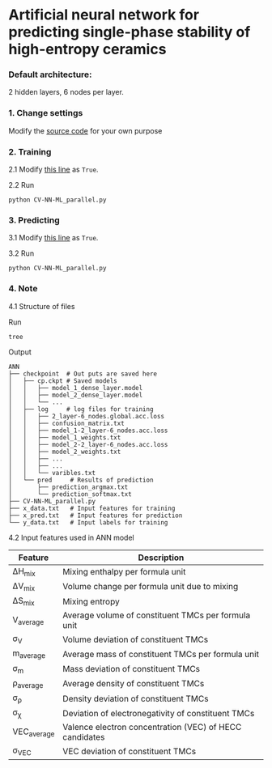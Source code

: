 # Artificial neural network for predicting single-phase stability of high-entropy ceramics

### Default architecture:
2 hidden layers, 6 nodes per layer.
### 1. Change settings

Modify the [source code](https://github.com/jzhang-github/HECC_phase_prediction/blob/1bf0398edeaf0fd3115df1ed0fe1360490957bc8/ANN/CV-NN-ML_parallel.py#L15-L41) for your own purpose

### 2. Training
2.1 Modify [this line](https://github.com/jzhang-github/HECC_phase_prediction/blob/1bf0398edeaf0fd3115df1ed0fe1360490957bc8/ANN/CV-NN-ML_parallel.py#L15) as `True`.

2.2 Run
```
python CV-NN-ML_parallel.py
```
### 3. Predicting
3.1 Modify [this line](https://github.com/jzhang-github/HECC_phase_prediction/blob/1bf0398edeaf0fd3115df1ed0fe1360490957bc8/ANN/CV-NN-ML_parallel.py#L36) as `True`.

3.2 Run
```
python CV-NN-ML_parallel.py
```

### 4. Note
4.1 Structure of files

Run 
```
tree
```

Output
```
ANN
├── checkpoint  # Out puts are saved here
│   ├── cp.ckpt # Saved models
│   │   ├── model_1_dense_layer.model
│   │   ├── model_2_dense_layer.model
│   │   └── ...
│   ├── log     # log files for training
│   │   ├── 2_layer-6_nodes.global.acc.loss
│   │   ├── confusion_matrix.txt
│   │   ├── model_1-2_layer-6_nodes.acc.loss
│   │   ├── model_1_weights.txt
│   │   ├── model_2-2_layer-6_nodes.acc.loss
│   │   ├── model_2_weights.txt
│   │   ├── ...
│   │   ├── ...
│   │   └── varibles.txt
│   └── pred     # Results of prediction
│       ├── prediction_argmax.txt
│       └── prediction_softmax.txt
├── CV-NN-ML_parallel.py
├── x_data.txt   # Input features for training
├── x_pred.txt   # Input features for prediction
└── y_data.txt   # Input labels for training
```

4.2 Input features used in ANN model
<br/>

| Feature | Description | 
|------ | ------ | 
| ΔH<sub>mix</sub> | Mixing enthalpy per formula unit | 
| ΔV<sub>mix</sub> | Volume change per formula unit due to mixing |
| ΔS<sub>mix</sub> | Mixing entropy |
| V<sub>average</sub> | Average volume of constituent TMCs per formula unit |
| σ<sub>V</sub> | Volume deviation of constituent TMCs |
| m<sub>average</sub> | Average mass of constituent TMCs per formula unit |
| σ<sub>m</sub> | Mass deviation of constituent TMCs |
| ρ<sub>average</sub> | Average density of constituent TMCs |
| σ<sub>ρ</sub> | Density deviation of constituent TMCs |
| σ<sub>χ</sub> | Deviation of electronegativity of constituent TMCs |
| VEC<sub>average</sub> | Valence electron concentration (VEC) of HECC candidates |
| σ<sub>VEC</sub> | VEC deviation of constituent TMCs |
